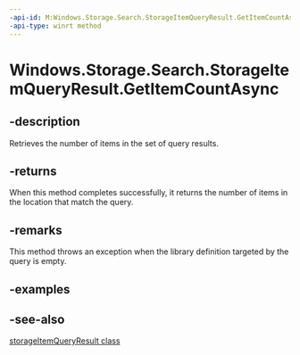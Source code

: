 ```yaml
---
-api-id: M:Windows.Storage.Search.StorageItemQueryResult.GetItemCountAsync
-api-type: winrt method
---
```


<!-- Method syntax
public Windows.Foundation.IAsyncOperation<uint> GetItemCountAsync()
-->

# Windows.Storage.Search.StorageItemQueryResult.GetItemCountAsync

## -description

Retrieves the number of items in the set of query results.

## -returns

When this method completes successfully, it returns the number of items in the location that match the query.

## -remarks

This method throws an exception when the library definition targeted by the query is empty.

## -examples

## -see-also

[storageItemQueryResult class](storageitemqueryresult.md)
